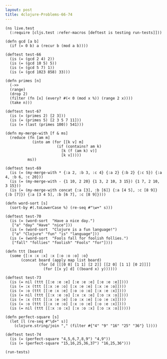 ```yaml
---
layout: post
title: 4clojure-Problems-66-74
---
```


<pre><code class="language-klipse">(ns live.test
  (:require [cljs.test :refer-macros [deftest is testing run-tests]]))
  
(defn gcd [a b]
  (if (= 0 b) a (recur b (mod a b))))

(deftest test-66
  (is (= (gcd 2 4) 2))
  (is (= (gcd 10 5) 5))
  (is (= (gcd 5 7) 1))
  (is (= (gcd 1023 858) 33)))
  
(defn primes [n] 
  (->>
  (range)
  (drop 2)
  (filter (fn [x] (every? #(< 0 (mod x %)) (range 2 x))))
  (take n)))

(deftest test-67
  (is (= (primes 2) [2 3]))
  (is (= (primes 5) [2 3 5 7 11]))
  (is (= (last (primes 100)) 541)))
  
(defn my-merge-with [f & ms]
  (reduce (fn [am m]
            (into am (for [[k v] m]
                       (if (contains? am k)
                         [k (f (am k) v)]
                         [k v]))))
          ms))

(deftest test-69
  (is (= (my-merge-with * {:a 2, :b 3, :c 4} {:a 2} {:b 2} {:c 5}) {:a 4, :b 6, :c 20}))
  (is (= (my-merge-with - {1 10, 2 20} {1 3, 2 10, 3 15}) {1 7, 2 10, 3 15}))
  (is (= (my-merge-with concat {:a [3], :b [6]} {:a [4 5], :c [8 9]} {:b [7]}) {:a [3 4 5], :b [6 7], :c [8 9]})))
  
(defn word-sort [s]
  (sort-by #(.toLowerCase %) (re-seq #"\w+" s)))

(deftest test-70
  (is (= (word-sort  "Have a nice day.")
   ["a" "day" "Have" "nice"]))
  (is (= (word-sort  "Clojure is a fun language!")
   ["a" "Clojure" "fun" "is" "language"]))
  (is (= (word-sort  "Fools fall for foolish follies.")
   ["fall" "follies" "foolish" "Fools" "for"])))
  
(defn ttt [board]
  (some {[:x :x :x] :x [:o :o :o] :o}
       (concat board (apply map list board) 
               (for [d [[[0 0] [1 1] [2 2]] [[2 0] [1 1] [0 2]]]]
                 (for [[x y] d] ((board x) y))))))

(deftest test-73
  (is (= nil (ttt [[:e :e :e] [:e :e :e] [:e :e :e]])))
  (is (= :x (ttt [[:x :e :o] [:x :e :e] [:x :e :o]])))
  (is (= :o (ttt [[:e :x :e] [:o :o :o] [:x :e :x]])))
  (is (= nil (ttt [[:x :e :o] [:x :x :e] [:o :x :o]])))
  (is (= :x (ttt [[:x :e :e] [:o :x :e] [:o :e :x]])))
  (is (= :o (ttt [[:x :e :o] [:x :o :e] [:o :e :x]])))
  (is (= nil (ttt [[:x :o :x] [:x :o :x] [:o :x :o]]))))
  
(defn perfect-square [s]
  (let [l (re-seq #"\d+" s)]
    (clojure.string/join "," (filter #{"4" "9" "16" "25" "36"} l))))

(deftest test-74
  (is (= (perfect-square "4,5,6,7,8,9") "4,9"))
  (is (= (perfect-square "15,16,25,36,37") "16,25,36")))
  
(run-tests)
</code></pre>
